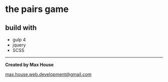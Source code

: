 # the pairs game

## build with

- gulp 4
- jquery
- SCSS

---

**Created by Max House**

<max.house.web.development@gmail.com>
